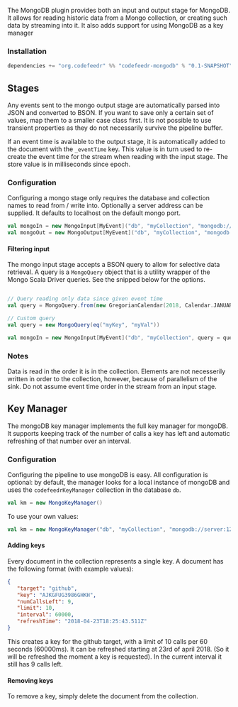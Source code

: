 The MongoDB plugin provides both an input and output stage for MongoDB. It allows for reading historic
data from a Mongo collection, or creating such data by streaming into it. It also adds support for using MongoDB as a
key manager

### Installation

```scala
dependencies += "org.codefeedr" %% "codefeedr-mongodb" % "0.1-SNAPSHOT"
```

## Stages

Any events sent to the mongo output stage are automatically parsed into JSON and converted to BSON. If you want to save
only a certain set of values, map them to a smaller case class first. It is not possible to use transient properties
as they do not necessarily survive the pipeline buffer.

If an event time is available to the output stage, it is automatically added to the document with the `_eventTime` key.
This value is in turn used to re-create the event time for the stream when reading with the input stage. The
store value is in milliseconds since epoch. 

### Configuration

Configuring a mongo stage only requires the database and collection names to read from / write into.
Optionally a server address can be supplied. It defaults to localhost on the default mongo port.

```scala
val mongoIn = new MongoInput[MyEvent]("db", "myCollection", "mongodb://mongo:1234")
val mongoOut = new MongoOutput[MyEvent]("db", "myCollection", "mongodb://mongo:1234")
```

#### Filtering input

The mongo input stage accepts a BSON query to allow for selective data retrieval. A query is a `MongoQuery` object
that is a utility wrapper of the Mongo Scala Driver queries. See the snipped below for the options.

```scala

// Query reading only data since given event time
val query = MongoQuery.from(new GregorianCalendar(2018, Calendar.JANUARY, 1).getTime)

// Custom query
val query = new MongoQuery(eq("myKey", "myVal"))

val mongoIn = new MongoInput[MyEvent]("db", "myCollection", query = query)
```

### Notes

Data is read in the order it is in the collection. Elements are not necesserily written in order to the collection,
however, because of parallelism of the sink. Do not assume event time order in the stream from an input stage.

## Key Manager

The mongoDB key manager implements the full key manager for mongoDB. It supports keeping track of the number of calls a key has left and automatic refreshing of that number over an interval.

### Configuration

Configuring the pipeline to use mongoDB is easy. All configuration is optional: by default, the manager looks for a local instance of mongoDB and uses the `codefeedrKeyManager` collection in the database `db`. 

```scala
val km = new MongoKeyManager()
```

To use your own values:

```scala
val km = new MongoKeyManager("db", "myCollection", "mongodb://server:12345")
```

#### Adding keys

Every document in the collection represents a single key. A document has the following format (with example values):

```json
{
   "target": "github",
   "key": "AJKGFUG3986GHKH",
   "numCallsLeft": 9,
   "limit": 10,
   "interval": 60000,
   "refreshTime": "2018-04-23T18:25:43.511Z"
}
```

This creates a key for the github target, with a limit of 10 calls per 60 seconds (60000ms). It can be refreshed starting at 23rd of april 2018. (So it will be refreshed the moment a key is requested). In the current interval it still has 9 calls left.

#### Removing keys

To remove a key, simply delete the document from the collection.

